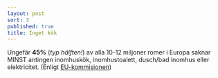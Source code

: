 ```yaml
---
layout: post
sort: 3
published: true
title: Inget kök
---
```






Ungefär **45%** (_typ hälften!_) av alla 10-12 miljoner romer i Europa saknar MINST antingen inomhuskök, inomhustoalett, dusch/bad inomhus eller elektricitet. (Enligt [EU-kommisionen](http://fra.europa.eu/sites/default/files/fra_uploads/2099-FRA-2012-Roma-at-a-glance_EN.pdf))
